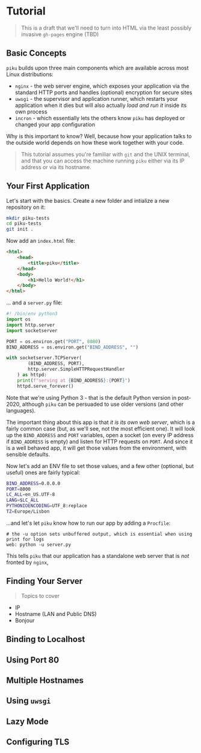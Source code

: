 # Tutorial

> This is a draft that we'll need to turn into HTML via the least possibly invasive `gh-pages` engine (TBD)

## Basic Concepts

`piku` builds upon three main components which are available across most Linux distributions:

* `nginx` - the web server engine, which exposes your application via the standard HTTP ports and handles (optional) encryption for secure sites
* `uwsgi` - the supervisor and application runner, which restarts your application when it dies but will also actually _load and run it_ inside its own process 
* `incron` - which essentially lets the others know `piku` has deployed or changed your app configuration

Why is this important to know? Well, because how your application talks to the outside world depends on how these work together with your code.

> This tutorial assumes you're familiar with `git` and the UNIX terminal, and that you can access the machine running `piku` either via its IP address or via its hostname.


## Your First Application

Let's start with the basics. Create a new folder and intialize a new repository on it:

```bash
mkdir piku-tests
cd piku-tests
git init .
```

Now add an `index.html` file:

```html
<html>
    <head>
        <title>piku</title>
    </head>
    <body>
        <h1>Hello World!</h1>
    </body>
</html>
```

... and a `server.py` file:

```python
#! /bin/env python3
import os
import http.server
import socketserver

PORT = os.environ.get("PORT", 8080)
BIND_ADDRESS = os.environ.get("BIND_ADDRESS", "")

with socketserver.TCPServer(
        (BIND_ADDRESS, PORT), 
        http.server.SimpleHTTPRequestHandler
    ) as httpd:
    print(f"serving at {BIND_ADDRESS}:{PORT}")
    httpd.serve_forever()
```

Note that we're using Python 3 - that is the default Python version in post-2020, although `piku` can be persuaded to use older versions (and other languages).

The important thing about this app is that _it is its own web server_, which is a fairly common case (but, as we'll see, not the most efficient one). It will look up the `BIND_ADDRESS` and `PORT` variables, open a socket (on every IP address if `BIND_ADDRESS` is empty) and listen for HTTP requests on `PORT`. And since it is a well behaved app, it will get those values from the environment, with sensible defaults.

Now let's add an ENV file to set those values, and a few other (optional, but useful) ones are fairly typical:

```bash
BIND_ADDRESS=0.0.0.0
PORT=8000
LC_ALL=en_US.UTF-8
LANG=$LC_ALL
PYTHONIOENCODING=UTF_8:replace
TZ=Europe/Lisbon
```

...and let's let `piku` know how to run our app by adding a `Procfile`:

```
# the -u option sets unbuffered output, which is essential when using print for logs
web: python -u server.py
```

This tells `piku` that our application has a standalone web server that is _not_ fronted by `nginx`, 


## Finding Your Server


> Topics to cover

* IP
* Hostname (LAN and Public DNS)
* Bonjour


## Binding to Localhost

## Using Port 80

## Multiple Hostnames

## Using `uwsgi`

## Lazy Mode

## Configuring TLS
